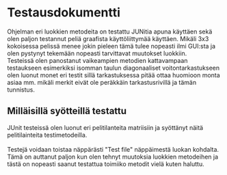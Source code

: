 <h1>Testausdokumentti</h1>
Ohjelman eri luokkien metodeita on testattu JUNitia apuna käyttäen sekä olen paljon testannut peliä graafista käyttöliittymää käyttäen. Mikäli 3x3 kokoisessa pelissä menee jokin pieleen tämä tulee nopeasti ilmi GUI:sta ja olen pystynyt tekemään nopeasti tarvittavat muutokset luokkiin. </br>
Testeissä olen panostanut vaikeampien metodien kattavampaan testaukseen esimerkiksi isomman taulun diagonaaliset voitontarkastukseen olen luonut monet eri testit sillä tarkastuksessa pitää ottaa huomioon monta asiaa mm. mikäli merkit eivät ole peräkkäin tarkastusrivillä ja tämän tunnistus. 

<h2> Milläisillä syötteillä testattu</h2>
JUnit testeissä olen luonut eri pelitilanteita matriisiin ja syöttänyt näitä pelitilainteita testimetodeilla. 
</br>
</br>
Testejä voidaan toistaa näppärästi "Test file" näppäimestä luokan kohdalta. Tämä on auttanut paljon kun olen tehnyt muutoksia luokkien metodeihen ja tästä on nopeasti saanut testattua toimiiko metodit vielä kuten haluttu.